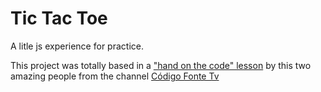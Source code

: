 # Tic Tac Toe
A litle js experience for practice.

This project was totally based in a ["hand on the code" lesson](https://www.youtube.com/watch?v=M258B1b_pMs) by this two amazing people from the channel [Código Fonte Tv](https://www.youtube.com/channel/UCFuIUoyHB12qpYa8Jpxoxow)
